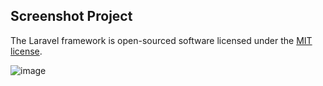 ## Screenshot Project
The Laravel framework is open-sourced software licensed under the [MIT license](https://opensource.org/licenses/MIT).
<!-- <p align="center"><img src="https://drive.google.com/file/d/1tjm58ZUXEQMsxws56T_jc4165Ur_7aeu/view?usp=share_link" width="400" alt="Laravel Logo"></p> -->
![image](https://user-images.githubusercontent.com/95084985/229511916-c7e7ae11-dfb6-4ba5-b270-6801d271570d.png)

